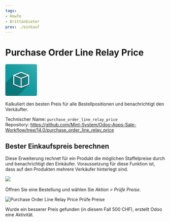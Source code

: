 ```yaml
---
tags:
- HowTo
- Drittanbieter
prev: ./einkauf
---
```

# Purchase Order Line Relay Price
![icon_oms_box](assets/icon_oms_box.png)

Kalkuliert den besten Preis für alle Bestellpositionen und benachrichtigt den Verkäufter.

Technischer Name: `purchase_order_line_relay_price`\
Repository: <https://github.com/Mint-System/Odoo-Apps-Sale-Workflow/tree/14.0/purchase_order_line_relay_price>

## Bester Einkaufspreis berechnen

Diese Erweiterung rechnet für ein Produkt die möglichen Staffelpreise durch und benachrichtigt den Einkäufer. Voraussetzung für diese Funktion ist, dass auf den Produkten mehrere Verkäufer hinterlegt sind.

![](assets/Purchase%20Order%20Line%20Relay%20Price%20Verkäufer.png)

Öffnen Sie eine Bestellung und wählen Sie *Aktion > Prüfe Preise*.

![Purchase Order Line Relay Price Prüfe Preise](assets/Purchase%20Order%20Line%20Relay%20Price%20Prüfe%20Preise.gif)

Wurde ein besserer Preis gefunden (in diesem Fall 500 CHF), erstellt Odoo eine Aktivität.